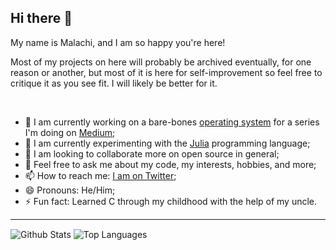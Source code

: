 ## Hi there 👋

My name is Malachi, and I am so happy you're here!

Most of my projects on here will probably be archived eventually, for one reason or another, but most of it is here for self-improvement so feel free
to critique it as you see fit. I will likely be better for it.

<br/>

- 🔭 I am currently working on a bare-bones [operating system](https://github.com/azyklus/sys3) for a series I'm doing on [Medium](https://medium.com/@zaiqi);
- 🌱 I am currently experimenting with the [Julia](https://julialang.org/) programming language;
- 👯 I am looking to collaborate more on open source in general;
- 💬 Feel free to ask me about my code, my interests, hobbies, and more;
- 📫 How to reach me: [I am on Twitter](https://twitter.com/azyklus);
- 😄 Pronouns: He/Him;
- ⚡ Fun fact: Learned C through my childhood with the help of my uncle.

<hr/>

<!-- GitHub Stat Cards -->
<div white-space="nowrap">
    <img align="center" alt="Github Stats" src="https://github-readme-stats.vercel.app/api?username=azyklus&count_private=true&show_icons=true&hide_border=true&theme=dark&text_color=dfdfdf">
    <img align="center" alt="Top Languages" src="https://github-readme-stats.vercel.app/api/top-langs?username=azyklus&hide_border=true&theme=dark&text_color=fff">
</div>
